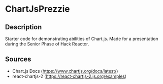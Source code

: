 # ChartJsPrezzie
## Description
Starter code for demonstrating abilities of Chart.js. Made for a presentation during the Senior Phase of Hack Reactor.

## Sources
- Chart.js Docs (https://www.chartjs.org/docs/latest/)
- react-chartjs-2 (https://react-chartjs-2.js.org/examples)